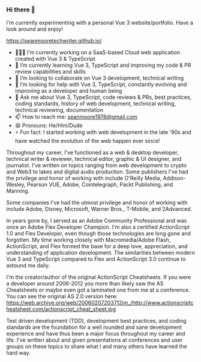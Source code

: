 ### Hi there 👋

I'm currently experimenting with a personal Vue 3 website/portfolio. Have a look around and enjoy!

https://seanmooretechwriter.github.io/

- 👨🏻‍💻 I’m currently working on a SaaS-based Cloud web application created with Vue 3 & TypeScript
- 🌱 I’m currently learning Vue 3, TypeScript and improving my code & PR review capabilities and skills
- 👯 I’m looking to collaborate on Vue 3 development, technical writing
- 🤔 I’m looking for help with Vue 3, TypeScript, constantly evolving and improving as a developer and human being
- 💬 Ask me about Vue 3, TypeScript, code reviews & PRs, best practices, coding standards, history of web development, technical writing, technical reviewing, documentation
- 📫 How to reach me: seanmoore1976@gmail.com
- 😄 Pronouns: He/Him/Dude
- ⚡ Fun fact: I started working with web development in the late '90s and have watched the evolution of the web happen ever since!

Throughout my career, I've functioned as a web & desktop developer, technical writer & reviewer, technical editor, graphic & UI designer, and journalist. I've written on topics ranging from web development to crypto and Web3 to lakes and digital audio production. Some publishers I've had the privilege and honor of working with include O'Reilly Media, Addison-Wesley, Pearson VUE, Adobe, Cointelegraph, Packt Publishing, and Manning.

Some companies I've had the utmost privilege and honor of working with include Adobe, Disney, Microsoft, Warner Bros., T-Mobile, and 2Advanced.

In years gone by, I served as an Adobe Community Professional and was once an Adobe Flex Developer Champion. I'm also a certified ActionScript 1.0 and Flex Developer, even though those technologies are long gone and forgotten. My time working closely with Macromedia/Adobe Flash, ActionScript, and Flex formed the base for a deep love, appreciation, and understanding of application development. The similarities between modern Vue 3 and TypeScript compared to Flex and ActionScript 3.0 continue to astound me daily.

I'm the creator/author of the original ActionScript Cheatsheets. If you were a developer around 2006-2012 you more than likely saw the AS Cheatsheets or maybe even got a laminated one from me at a conference. You can see the original AS 2.0 version here: https://web.archive.org/web/20060207203712im_/http://www.actionscriptcheatsheet.com/actionscript_cheat_sheet.jpg

Test driven development (TDD), development best practices, and coding standards are the foundation for a well rounded and sane development experience and have thus been a major focus throughout my career and life. I've written about and given presentations at conferences and user groups on these topics to share what I and many others have learned the hard way.
